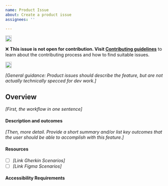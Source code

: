 ```yaml
---
name: Product Issue
about: Create a product issue
assignees: ''

---
```


<!---HEADER START-->

<img height="20px" src="https://i.imgur.com/c7hUeb5.jpeg">

❌ **This issue is not open for contribution. Visit <a href="https://learningequality.org/contributing-to-our-open-code-base/" target="_blank">Contributing guidelines</a>** to learn about the contributing process and how to find suitable issues.

<img height="20px" src="https://i.imgur.com/c7hUeb5.jpeg">

<!---HEADER END-->


_[General guidance: Product issues should describe the feature, but are not actually technically specced for dev work.]_

## Overview

_[First, the workflow in one sentence]_

#### Description and outcomes
_[Then, more detail. Provide a short summary and/or list key outcomes that the user should be able to accomplish with this feature.]_



#### Resources
- [ ]  _[Link Gherkin Scenarios]_
- [ ]  _[Link Figma Scenarios]_

#### Accessibility Requirements
